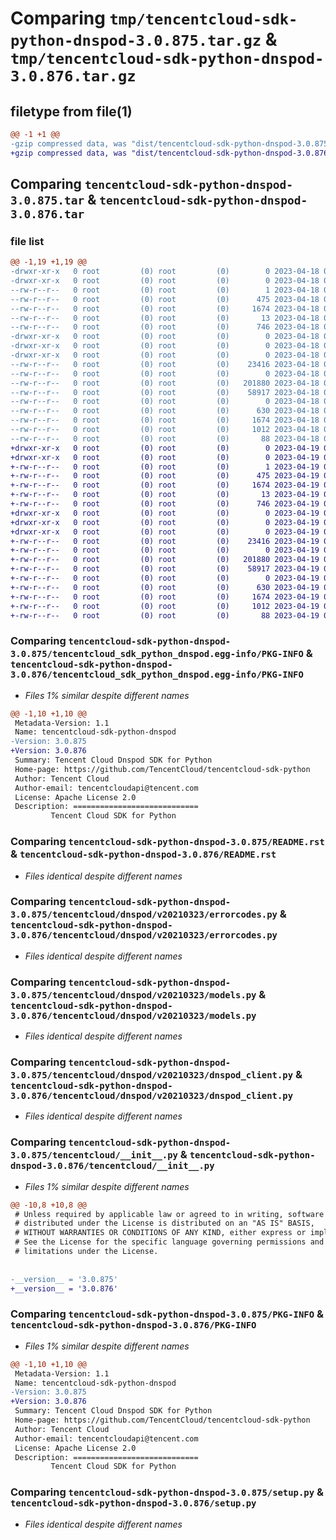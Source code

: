 # Comparing `tmp/tencentcloud-sdk-python-dnspod-3.0.875.tar.gz` & `tmp/tencentcloud-sdk-python-dnspod-3.0.876.tar.gz`

## filetype from file(1)

```diff
@@ -1 +1 @@
-gzip compressed data, was "dist/tencentcloud-sdk-python-dnspod-3.0.875.tar", last modified: Tue Apr 18 00:34:22 2023, max compression
+gzip compressed data, was "dist/tencentcloud-sdk-python-dnspod-3.0.876.tar", last modified: Wed Apr 19 00:24:37 2023, max compression
```

## Comparing `tencentcloud-sdk-python-dnspod-3.0.875.tar` & `tencentcloud-sdk-python-dnspod-3.0.876.tar`

### file list

```diff
@@ -1,19 +1,19 @@
-drwxr-xr-x   0 root         (0) root         (0)        0 2023-04-18 00:34:22.000000 tencentcloud-sdk-python-dnspod-3.0.875/
-drwxr-xr-x   0 root         (0) root         (0)        0 2023-04-18 00:34:22.000000 tencentcloud-sdk-python-dnspod-3.0.875/tencentcloud_sdk_python_dnspod.egg-info/
--rw-r--r--   0 root         (0) root         (0)        1 2023-04-18 00:34:22.000000 tencentcloud-sdk-python-dnspod-3.0.875/tencentcloud_sdk_python_dnspod.egg-info/dependency_links.txt
--rw-r--r--   0 root         (0) root         (0)      475 2023-04-18 00:34:22.000000 tencentcloud-sdk-python-dnspod-3.0.875/tencentcloud_sdk_python_dnspod.egg-info/SOURCES.txt
--rw-r--r--   0 root         (0) root         (0)     1674 2023-04-18 00:34:22.000000 tencentcloud-sdk-python-dnspod-3.0.875/tencentcloud_sdk_python_dnspod.egg-info/PKG-INFO
--rw-r--r--   0 root         (0) root         (0)       13 2023-04-18 00:34:22.000000 tencentcloud-sdk-python-dnspod-3.0.875/tencentcloud_sdk_python_dnspod.egg-info/top_level.txt
--rw-r--r--   0 root         (0) root         (0)      746 2023-04-18 00:34:22.000000 tencentcloud-sdk-python-dnspod-3.0.875/README.rst
-drwxr-xr-x   0 root         (0) root         (0)        0 2023-04-18 00:34:22.000000 tencentcloud-sdk-python-dnspod-3.0.875/tencentcloud/
-drwxr-xr-x   0 root         (0) root         (0)        0 2023-04-18 00:34:22.000000 tencentcloud-sdk-python-dnspod-3.0.875/tencentcloud/dnspod/
-drwxr-xr-x   0 root         (0) root         (0)        0 2023-04-18 00:34:22.000000 tencentcloud-sdk-python-dnspod-3.0.875/tencentcloud/dnspod/v20210323/
--rw-r--r--   0 root         (0) root         (0)    23416 2023-04-18 00:34:22.000000 tencentcloud-sdk-python-dnspod-3.0.875/tencentcloud/dnspod/v20210323/errorcodes.py
--rw-r--r--   0 root         (0) root         (0)        0 2023-04-18 00:34:22.000000 tencentcloud-sdk-python-dnspod-3.0.875/tencentcloud/dnspod/v20210323/__init__.py
--rw-r--r--   0 root         (0) root         (0)   201880 2023-04-18 00:34:22.000000 tencentcloud-sdk-python-dnspod-3.0.875/tencentcloud/dnspod/v20210323/models.py
--rw-r--r--   0 root         (0) root         (0)    58917 2023-04-18 00:34:22.000000 tencentcloud-sdk-python-dnspod-3.0.875/tencentcloud/dnspod/v20210323/dnspod_client.py
--rw-r--r--   0 root         (0) root         (0)        0 2023-04-18 00:34:22.000000 tencentcloud-sdk-python-dnspod-3.0.875/tencentcloud/dnspod/__init__.py
--rw-r--r--   0 root         (0) root         (0)      630 2023-04-18 00:34:22.000000 tencentcloud-sdk-python-dnspod-3.0.875/tencentcloud/__init__.py
--rw-r--r--   0 root         (0) root         (0)     1674 2023-04-18 00:34:22.000000 tencentcloud-sdk-python-dnspod-3.0.875/PKG-INFO
--rw-r--r--   0 root         (0) root         (0)     1012 2023-04-18 00:34:22.000000 tencentcloud-sdk-python-dnspod-3.0.875/setup.py
--rw-r--r--   0 root         (0) root         (0)       88 2023-04-18 00:34:22.000000 tencentcloud-sdk-python-dnspod-3.0.875/setup.cfg
+drwxr-xr-x   0 root         (0) root         (0)        0 2023-04-19 00:24:37.000000 tencentcloud-sdk-python-dnspod-3.0.876/
+drwxr-xr-x   0 root         (0) root         (0)        0 2023-04-19 00:24:37.000000 tencentcloud-sdk-python-dnspod-3.0.876/tencentcloud_sdk_python_dnspod.egg-info/
+-rw-r--r--   0 root         (0) root         (0)        1 2023-04-19 00:24:37.000000 tencentcloud-sdk-python-dnspod-3.0.876/tencentcloud_sdk_python_dnspod.egg-info/dependency_links.txt
+-rw-r--r--   0 root         (0) root         (0)      475 2023-04-19 00:24:37.000000 tencentcloud-sdk-python-dnspod-3.0.876/tencentcloud_sdk_python_dnspod.egg-info/SOURCES.txt
+-rw-r--r--   0 root         (0) root         (0)     1674 2023-04-19 00:24:37.000000 tencentcloud-sdk-python-dnspod-3.0.876/tencentcloud_sdk_python_dnspod.egg-info/PKG-INFO
+-rw-r--r--   0 root         (0) root         (0)       13 2023-04-19 00:24:37.000000 tencentcloud-sdk-python-dnspod-3.0.876/tencentcloud_sdk_python_dnspod.egg-info/top_level.txt
+-rw-r--r--   0 root         (0) root         (0)      746 2023-04-19 00:24:37.000000 tencentcloud-sdk-python-dnspod-3.0.876/README.rst
+drwxr-xr-x   0 root         (0) root         (0)        0 2023-04-19 00:24:37.000000 tencentcloud-sdk-python-dnspod-3.0.876/tencentcloud/
+drwxr-xr-x   0 root         (0) root         (0)        0 2023-04-19 00:24:37.000000 tencentcloud-sdk-python-dnspod-3.0.876/tencentcloud/dnspod/
+drwxr-xr-x   0 root         (0) root         (0)        0 2023-04-19 00:24:37.000000 tencentcloud-sdk-python-dnspod-3.0.876/tencentcloud/dnspod/v20210323/
+-rw-r--r--   0 root         (0) root         (0)    23416 2023-04-19 00:24:37.000000 tencentcloud-sdk-python-dnspod-3.0.876/tencentcloud/dnspod/v20210323/errorcodes.py
+-rw-r--r--   0 root         (0) root         (0)        0 2023-04-19 00:24:37.000000 tencentcloud-sdk-python-dnspod-3.0.876/tencentcloud/dnspod/v20210323/__init__.py
+-rw-r--r--   0 root         (0) root         (0)   201880 2023-04-19 00:24:37.000000 tencentcloud-sdk-python-dnspod-3.0.876/tencentcloud/dnspod/v20210323/models.py
+-rw-r--r--   0 root         (0) root         (0)    58917 2023-04-19 00:24:37.000000 tencentcloud-sdk-python-dnspod-3.0.876/tencentcloud/dnspod/v20210323/dnspod_client.py
+-rw-r--r--   0 root         (0) root         (0)        0 2023-04-19 00:24:37.000000 tencentcloud-sdk-python-dnspod-3.0.876/tencentcloud/dnspod/__init__.py
+-rw-r--r--   0 root         (0) root         (0)      630 2023-04-19 00:24:37.000000 tencentcloud-sdk-python-dnspod-3.0.876/tencentcloud/__init__.py
+-rw-r--r--   0 root         (0) root         (0)     1674 2023-04-19 00:24:37.000000 tencentcloud-sdk-python-dnspod-3.0.876/PKG-INFO
+-rw-r--r--   0 root         (0) root         (0)     1012 2023-04-19 00:24:37.000000 tencentcloud-sdk-python-dnspod-3.0.876/setup.py
+-rw-r--r--   0 root         (0) root         (0)       88 2023-04-19 00:24:37.000000 tencentcloud-sdk-python-dnspod-3.0.876/setup.cfg
```

### Comparing `tencentcloud-sdk-python-dnspod-3.0.875/tencentcloud_sdk_python_dnspod.egg-info/PKG-INFO` & `tencentcloud-sdk-python-dnspod-3.0.876/tencentcloud_sdk_python_dnspod.egg-info/PKG-INFO`

 * *Files 1% similar despite different names*

```diff
@@ -1,10 +1,10 @@
 Metadata-Version: 1.1
 Name: tencentcloud-sdk-python-dnspod
-Version: 3.0.875
+Version: 3.0.876
 Summary: Tencent Cloud Dnspod SDK for Python
 Home-page: https://github.com/TencentCloud/tencentcloud-sdk-python
 Author: Tencent Cloud
 Author-email: tencentcloudapi@tencent.com
 License: Apache License 2.0
 Description: ============================
         Tencent Cloud SDK for Python
```

### Comparing `tencentcloud-sdk-python-dnspod-3.0.875/README.rst` & `tencentcloud-sdk-python-dnspod-3.0.876/README.rst`

 * *Files identical despite different names*

### Comparing `tencentcloud-sdk-python-dnspod-3.0.875/tencentcloud/dnspod/v20210323/errorcodes.py` & `tencentcloud-sdk-python-dnspod-3.0.876/tencentcloud/dnspod/v20210323/errorcodes.py`

 * *Files identical despite different names*

### Comparing `tencentcloud-sdk-python-dnspod-3.0.875/tencentcloud/dnspod/v20210323/models.py` & `tencentcloud-sdk-python-dnspod-3.0.876/tencentcloud/dnspod/v20210323/models.py`

 * *Files identical despite different names*

### Comparing `tencentcloud-sdk-python-dnspod-3.0.875/tencentcloud/dnspod/v20210323/dnspod_client.py` & `tencentcloud-sdk-python-dnspod-3.0.876/tencentcloud/dnspod/v20210323/dnspod_client.py`

 * *Files identical despite different names*

### Comparing `tencentcloud-sdk-python-dnspod-3.0.875/tencentcloud/__init__.py` & `tencentcloud-sdk-python-dnspod-3.0.876/tencentcloud/__init__.py`

 * *Files 1% similar despite different names*

```diff
@@ -10,8 +10,8 @@
 # Unless required by applicable law or agreed to in writing, software
 # distributed under the License is distributed on an "AS IS" BASIS,
 # WITHOUT WARRANTIES OR CONDITIONS OF ANY KIND, either express or implied.
 # See the License for the specific language governing permissions and
 # limitations under the License.
 
 
-__version__ = '3.0.875'
+__version__ = '3.0.876'
```

### Comparing `tencentcloud-sdk-python-dnspod-3.0.875/PKG-INFO` & `tencentcloud-sdk-python-dnspod-3.0.876/PKG-INFO`

 * *Files 1% similar despite different names*

```diff
@@ -1,10 +1,10 @@
 Metadata-Version: 1.1
 Name: tencentcloud-sdk-python-dnspod
-Version: 3.0.875
+Version: 3.0.876
 Summary: Tencent Cloud Dnspod SDK for Python
 Home-page: https://github.com/TencentCloud/tencentcloud-sdk-python
 Author: Tencent Cloud
 Author-email: tencentcloudapi@tencent.com
 License: Apache License 2.0
 Description: ============================
         Tencent Cloud SDK for Python
```

### Comparing `tencentcloud-sdk-python-dnspod-3.0.875/setup.py` & `tencentcloud-sdk-python-dnspod-3.0.876/setup.py`

 * *Files identical despite different names*

